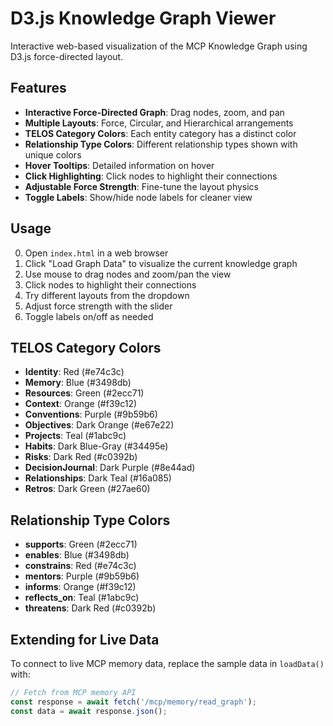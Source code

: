 # D3.js Knowledge Graph Viewer

Interactive web-based visualization of the MCP Knowledge Graph using D3.js force-directed layout.

## Features

- **Interactive Force-Directed Graph**: Drag nodes, zoom, and pan
- **Multiple Layouts**: Force, Circular, and Hierarchical arrangements
- **TELOS Category Colors**: Each entity category has a distinct color
- **Relationship Type Colors**: Different relationship types shown with unique colors
- **Hover Tooltips**: Detailed information on hover
- **Click Highlighting**: Click nodes to highlight their connections
- **Adjustable Force Strength**: Fine-tune the layout physics
- **Toggle Labels**: Show/hide node labels for cleaner view

## Usage

0. Open `index.html` in a web browser
1. Click "Load Graph Data" to visualize the current knowledge graph
2. Use mouse to drag nodes and zoom/pan the view
3. Click nodes to highlight their connections
4. Try different layouts from the dropdown
5. Adjust force strength with the slider
6. Toggle labels on/off as needed

## TELOS Category Colors

- **Identity**: Red (#e74c3c)
- **Memory**: Blue (#3498db) 
- **Resources**: Green (#2ecc71)
- **Context**: Orange (#f39c12)
- **Conventions**: Purple (#9b59b6)
- **Objectives**: Dark Orange (#e67e22)
- **Projects**: Teal (#1abc9c)
- **Habits**: Dark Blue-Gray (#34495e)
- **Risks**: Dark Red (#c0392b)
- **DecisionJournal**: Dark Purple (#8e44ad)
- **Relationships**: Dark Teal (#16a085)
- **Retros**: Dark Green (#27ae60)

## Relationship Type Colors

- **supports**: Green (#2ecc71)
- **enables**: Blue (#3498db)
- **constrains**: Red (#e74c3c)
- **mentors**: Purple (#9b59b6)
- **informs**: Orange (#f39c12)
- **reflects_on**: Teal (#1abc9c)
- **threatens**: Dark Red (#c0392b)

## Extending for Live Data

To connect to live MCP memory data, replace the sample data in `loadData()` with:

```javascript
// Fetch from MCP memory API
const response = await fetch('/mcp/memory/read_graph');
const data = await response.json();
```